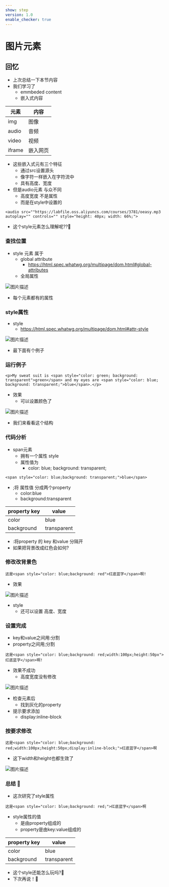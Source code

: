 ```yaml
---
show: step
version: 1.0
enable_checker: true
---
```


# 图片元素

## 回忆

- 上次总结一下本节内容
- 我们学习了
	- emmbeded content
	- 嵌入式内容

|元素|内容|
|---|---|
|img|图像|
|audio|音频|
|video|视频|
|iframe|嵌入网页|

- 这些嵌入式元有三个特征
	- 通过src设置源头
	- 像字符一样嵌入在字符流中
	- 具有高度、宽度
- 但是audio元素 与众不同
	- 高度宽度 不是属性
	- 而是在style中设置的

```
<audio src=""https://labfile.oss.aliyuncs.com/courses/3781/oeasy.mp3 autoplay="" controls="" style="height: 40px; width: 66%;">
```

- 这个style元素怎么理解呢??🤔

### 查找位置

- style 元素 属于
	- global attribute
		- https://html.spec.whatwg.org/multipage/dom.html#global-attributes
	- 全局属性

![图片描述](https://doc.shiyanlou.com/courses/uid1190679-20240707-1720328422997)

- 每个元素都有的属性

### style属性

- style
	- https://html.spec.whatwg.org/multipage/dom.html#attr-style

![图片描述](https://doc.shiyanlou.com/courses/uid1190679-20240707-1720328506769)

- 最下面有个例子

###  运行例子

```
<p>My sweat suit is <span style="color: green; background:
transparent">green</span> and my eyes are <span style="color: blue;
background: transparent;">blue</span>.</p>
```

- 效果
	- 可以设置颜色了

![图片描述](https://doc.shiyanlou.com/courses/uid1190679-20240707-1720328826687)

- 我们来看看这个结构

### 代码分析

- span元素
	- 拥有一个属性 style
	- 属性值为 
		- color: blue;
background: transparent;

```
<span style="color: blue;background: transparent;">blue</span>
```

- ;将 属性值 分成两个property
	- color:blue
	- background:transparent

|property key |value|
|---|---|
|color|blue|
|background|transparent|

- :将property 的 key 和value 分隔开
- 如果把背景改成红色会如何?

### 修改改背景色

```
这是<span style="color: blue;background: red">红底蓝字</span>啊!
```

- 效果

![图片描述](https://doc.shiyanlou.com/courses/uid1190679-20240707-1720329420458)

- style 
	- 还可以设置 高度、宽度

### 设置完成

- key和value之间用:分割
- property之间用;分割

```
这是<span style="color: blue;background: red;width:100px;height:50px">红底蓝字</span>啊!
```

- 效果不成功
	- 高度宽度没有修改

![图片描述](https://doc.shiyanlou.com/courses/uid1190679-20240707-1720329688902)

- 检查元素后
	- 找到灰化的property
- 提示要求添加
	- display:inline-block

### 按要求修改

```
这是<span style="color: blue;background: red;width:100px;height:50px;display:inline-block;">红底蓝字</span>啊
```

- 这下width和height也都生效了

![图片描述](https://doc.shiyanlou.com/courses/uid1190679-20240707-1720329963566)


### 总结 🤔

- 这次研究了style属性

```
这是<span style="color: blue;background: red;">红底蓝字</span>啊
```

- style属性的值 
	- 是由property组成的
	- property是由key:value组成的

|property key |value|
|---|---|
|color|blue|
|background|transparent|

- 这个style还能怎么玩吗?🤔
- 下次再说！👋